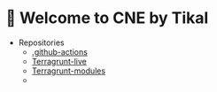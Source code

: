 # 👋 Welcome to CNE by Tikal

- Repositories
  - [.github-actions]()
  - [Terragrunt-live]()
  - [Terragrunt-modules]()
  - 

